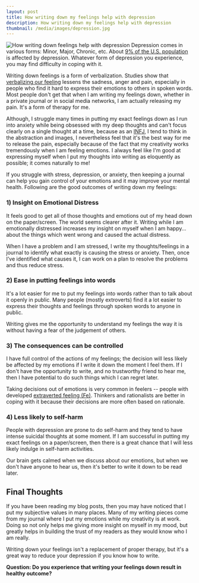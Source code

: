 ```yaml
---
layout: post
title: How writing down my feelings help with depression
description: How writing down my feelings help with depression
thumbnail: /media/images/depression.jpg
---
```

![How writing down feelings help with depression]({{baseurl}}/media/images/depression.jpg)
Depression comes in various forms: Minor, Major, Chronic, etc. About [9% of the U.S. population](http://www.webmd.com/depression/news/20100930/how-many-in-united-states-are-depressed) is affected by depression. Whatever form of depression you experience, you may find difficulty in coping with it.

Writing down feelings is a form of verbalization. Studies show that [verbalizing our feeling](http://mybrainfacts.com/cont01/084.html) lessens the sadness, anger and pain, especially in people who find it hard to express their emotions to others in spoken words. Most people don't get that when I am writing my feelings down, whether in a private journal or in social media networks, I am actually releasing my pain. It's a form of therapy for me.

Although, I struggle many times in putting my exact feelings down as I run into anxiety while being obsessed with my deep thoughts and can't focus clearly on a single thought at a time, because as an [INFJ](laurensapala.com/?p=897
), I tend to think in the abstraction and images, I nevertheless feel that it's the best way for me to release the pain, especially because of the fact that my creativity works tremendously when I am feeling emotions. I always feel like I'm good at expressing myself when I put my thoughts into writing as eloquently as possible; it comes naturally to me!

If you struggle with stress, depression, or anxiety, then keeping a journal can help you gain control of your emotions and it may improve your mental health. Following are the good outcomes of writing down my feelings:

### 1) Insight on Emotional Distress

It feels good to get all of those thoughts and emotions out of my head down on the paper/screen. The world seems clearer after it. Writing while I am emotionally distressed increases my insight on myself when I am happy... about the things which went wrong and caused the actual distress.

When I have a problem and I am stressed, I write my thoughts/feelings in a journal to identify what exactly is causing the stress or anxiety. Then, once I’ve identified what causes it, I can work on a plan to resolve the problems and thus reduce stress.

### 2) Ease in putting feelings into words

It's a lot easier for me to put my feelings into words rather than to talk about it openly in public. Many people (mostly extroverts) find it a lot easier to express their thoughts and feelings through spoken words to anyone in public.

Writing gives me the opportunity to understand my feelings the way it is without having a fear of the judgement of others.

### 3) The consequences can be controlled

I have full control of the actions of my feelings; the decision will less likely be affected by my emotions if I write it down the moment I feel them. If I don't have the opportunity to write, and no trustworthy friend to hear me, then I have potential to do such things which I can regret later.

Taking decisions out of emotions is very common in feelers -- people with developed [extraverted feeling (Fe)](http://www.cognitiveprocesses.com/Cognitive-Functions/Extraverted-Feeling.cfm). Thinkers and rationalists are better in coping with it because their decisions are more often based on rationale.

### 4) Less likely to self-harm

People with depression are prone to do self-harm and they tend to have intense suicidal thoughts at some moment. If I am successful in putting my exact feelings on a paper/screen, then there is a great chance that I will less likely indulge in self-harm activities.

Our brain gets calmed when we discuss about our emotions, but when we don't have anyone to hear us, then it's better to write it down to be read later.

## Final Thoughts

If you have been reading my blog posts, then you may have noticed that I put my subjective values in many places. Many of my writing pieces come from my journal where I put my emotions while my creativity is at work. Doing so not only helps me giving more insight on myself in my mood, but greatly helps in building the trust of my readers as they would know who I am really.

Writing down your feelings isn't a replacement of proper therapy, but it's a great way to reduce your depression if you know how to write.

**Question: Do you experience that writing your feelings down result in healthy outcome?**
